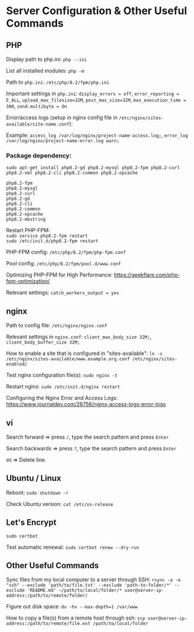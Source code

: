 # Server Configuration & Other Useful Commands

## PHP

Display path to php.ini: `php --ini`

List all installed modules: `php -m`

Path to `php.ini`: `/etc/php/8.2/fpm/php.ini`

Important settings in `php.ini`: `display_errors = off`, `error_reporting = E_ALL`, `upload_max_filesize=32M`, `post_max_size=32M`, `max_execution_time = 300`, `zend.multibyte = On`

Error/access logs (setup in nginx config file in `/etc/nginx/sites-available/site-name.conf`):

Example: `access_log /var/log/nginx/project-name-access.log;`, `error_log /var/log/nginx/project-name-error.log warn;`

### Package dependency:

`sudo apt-get install php8.2-gd php8.2-mysql php8.2-fpm php8.2-curl php8.2-xml php8.2-cli php8.2-common php8.2-opcache`

`php8.2-fpm`\
`php8.2-mysql`\
`php8.2-curl`\
`php8.2-gd`\
`php8.2-cli`\
`php8.2-common`\
`php8.2-opcache`\
`php8.2-mbstring`

Restart PHP-FPM:\
`sudo service php8.2-fpm restart`\
`sudo /etc/init.d/php8.2-fpm restart`

PHP-FPM config: `/etc/php/8.2/fpm/php-fpm.conf`

Pool config: `/etc/php/8.2/fpm/pool.d/www.conf`

Optimizing PHP-FPM for High Performance: https://geekflare.com/php-fpm-optimization/

Relevant settings: `catch_workers_output = yes`

## nginx

Path to config file: `/etc/nginx/nginx.conf`

Relevant settings in `nginx.conf`: `client_max_body_size 32M;`, `client_body_buffer_size 32M;`

How to enable a site that is configured in "sites-available": `ln -s /etc/nginx/sites-available/www.example.org.conf /etc/nginx/sites-enabled/`

Test nginx configuration file(s): `sudo nginx -t`

Restart nginx: `sudo /etc/init.d/nginx restart`

Configuring the Nginx Error and Access Logs: https://www.journaldev.com/26756/nginx-access-logs-error-logs

## vi
Search forward   => press `/`, type the search pattern and press `Enter`

Search backwards => press `?`, type the search pattern and press `Enter`

`dd` => Delete line.

## Ubuntu / Linux
Reboot: `sudo shutdown -r`

Check Ubuntu version: `cat /etc/os-release`

## Let's Encrypt

`sudo certbot`

Test automatic renewal: `sudo certbot renew --dry-run`

## Other Useful Commands
Sync files from my local computer to a server through SSH: `rsync -a -e "ssh" --exclude 'path/to/file.txt' --exclude 'path-to-folder/*' --exclude 'README.md' ~/path/to/local/folder/* user@server-ip-address:/path/to/remote/folder/`

Figure out disk space: `du -hx --max-depth=1 /var/www`

How to copy a file(s) from a remote host through ssh: 
`scp user@server-ip-address:/path/to/remote/file.ext /path/to/local/folder`